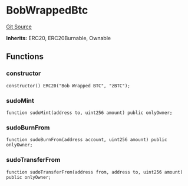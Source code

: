 # BobWrappedBtc
[Git Source](https://github.com/bob-collective/bob/blob/8c3fe55e3293351a02cff493e52a7ca562403658/src/swap/Wrapped.sol)

**Inherits:**
ERC20, ERC20Burnable, Ownable


## Functions
### constructor


```solidity
constructor() ERC20("Bob Wrapped BTC", "zBTC");
```

### sudoMint


```solidity
function sudoMint(address to, uint256 amount) public onlyOwner;
```

### sudoBurnFrom


```solidity
function sudoBurnFrom(address account, uint256 amount) public onlyOwner;
```

### sudoTransferFrom


```solidity
function sudoTransferFrom(address from, address to, uint256 amount) public onlyOwner;
```

